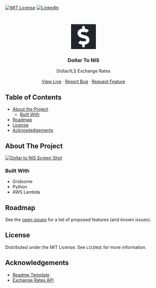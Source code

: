 [![MIT License][license-shield]][license-url]
[![LinkedIn][linkedin-shield]][linkedin-url]

<!-- PROJECT LOGO -->
<br />
<p align="center">
  <a href="https://github.com/dherskowitz/dollar-to-nis">
    <img src="src/favicon.png" alt="Logo" width="80" height="80">
  </a>

  <h3 align="center">Dollar To NIS</h3>

  <p align="center">
    Dollar/ILS Exchange Rates
    <br />
    <br />
    <a href="https://dollar-to-nis.vercel.app/">View Live</a>
    ·
    <a href="https://github.com/dherskowitz/dollar-to-nis/issues">Report Bug</a>
    ·
    <a href="https://github.com/dherskowitz/dollar-to-nis/issues">Request Feature</a>
  </p>
</p>



<!-- TABLE OF CONTENTS -->
## Table of Contents

* [About the Project](#about-the-project)
  * [Built With](#built-with)
* [Roadmap](#roadmap)
* [License](#license)
* [Acknowledgements](#acknowledgements)
<!-- * [Contact](#contact) -->



<!-- ABOUT THE PROJECT -->
## About The Project

[![Dollar to NIS Screen Shot][product-screenshot]](https://dollar-to-nis.vercel.app/screenshot.png)


### Built With

* Gridsome
* Python
* AWS Lambda


<!-- ROADMAP -->
## Roadmap

See the [open issues](https://github.com/dherskowitz/dollar-to-nis/issues) for a list of proposed features (and known issues).


<!-- LICENSE -->
## License

Distributed under the MIT License. See `LICENSE` for more information.



<!-- CONTACT -->
<!-- ## Contact
Project Link: [https://github.com/dherskowitz/dollar-to-nis](https://github.com/dherskowitz/dollar-to-nis) -->



<!-- ACKNOWLEDGEMENTS -->
## Acknowledgements

* [Readme Template](https://github.com/othneildrew/Best-README-Template)
* [Exchange Rates API](https://exchangeratesapi.io/)





<!-- MARKDOWN LINKS & IMAGES -->
<!-- https://www.markdownguide.org/basic-syntax/#reference-style-links -->
<!-- [contributors-shield]: https://img.shields.io/github/contributors/othneildrew/Best-README-Template.svg?style=flat-square -->
<!-- [contributors-url]: https://github.com/othneildrew/Best-README-Template/graphs/contributors -->
<!-- [forks-shield]: https://img.shields.io/github/forks/othneildrew/Best-README-Template.svg?style=flat-square
[forks-url]: https://github.com/dherskowitz/dollar-to-nis/network/members -->
<!-- [stars-shield]: https://img.shields.io/github/stars/othneildrew/Best-README-Template.svg?style=flat-square
[stars-url]: https://github.com/dherskowitz/dollar-to-nis/stargazers -->
[issues-shield]: https://img.shields.io/github/issues/othneildrew/Best-README-Template.svg?style=flat-square
[issues-url]: https://github.com/dherskowitz/dollar-to-nis/issues
[license-shield]: https://img.shields.io/github/license/othneildrew/Best-README-Template.svg?style=flat-square
[license-url]: https://github.com/dherskowitz/dollar-to-nis/blob/master/LICENSE.txt/LICENSE.txt
[linkedin-shield]: https://img.shields.io/badge/-LinkedIn-black.svg?style=flat-square&logo=linkedin&colorB=555
[linkedin-url]: https://www.linkedin.com/in/daniel-herskowitz-405b95140/
[product-screenshot]: https://dollar-to-nis.vercel.app/screenshot.png
